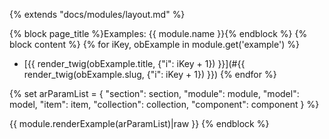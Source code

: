 {% extends "docs/modules/layout.md" %}

{% block page_title %}Examples: {{ module.name }}{% endblock %}
{% block content %}
{% for iKey, obExample in module.get('example') %}
* [{{ render_twig(obExample.title, {"i": iKey + 1}) }}](#{{ render_twig(obExample.slug, {"i": iKey + 1}) }})
{% endfor %}

{% set arParamList = {
    "section": section,
    "module": module,
    "model": model,
    "item": item,
    "collection": collection,
    "component": component
}
%}

{{ module.renderExample(arParamList)|raw }}
{% endblock %}